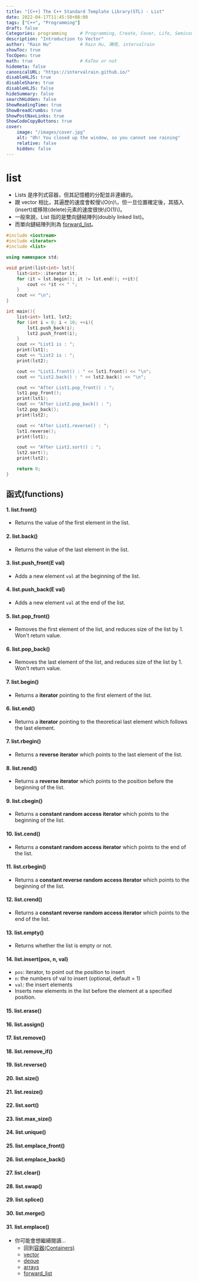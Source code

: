 ```yaml
---
title: "[C++] The C++ Standard Template Library(STL) - List"
date: 2022-04-17T11:45:58+08:00
tags: ["C++", "Programming"]
draft: false
Categories: programming     # Programming, Create, Cover, Life, Semiconductor, Leetcode, Logic Design, Daily, OS, CS50, CA
description: "Introduction to Vector"
author: "Rain Hu"           # Rain Hu, 陣雨, intervalrain
showToc: true
TocOpen: true
math: true                  # KaTex or not
hidemeta: false
canonicalURL: "https://intervalrain.github.io/"
disableHLJS: true
disableShare: true
disableHLJS: false
hideSummary: false
searchHidden: false
ShowReadingTime: true
ShowBreadCrumbs: true
ShowPostNavLinks: true
ShowCodeCopyButtons: true
cover:
    image: "/images/cover.jpg"
    alt: "Oh! You closed up the window, so you cannot see raining"
    relative: false
    hidden: false
---
```


# list
+ Lists 是序列式容器，但其記憶體的分配並非連續的。
+ 跟 vector 相比，其遍歷的速度會較慢\\(O(n)\\，但一旦位置確定後，其插入(insert)或移除(delete)元素的速度很快\\(O(1)\\)。
+ 一般來說，List 指的是雙向鏈結陣列(doubly linked list)。
+ 而單向鏈結陣列則為 [forward_list](https://intervalrain.github.io/posts/c++/stl_forward_list)。

```Cpp
#include <iostream>
#include <iterator>
#include <list>

using namespace std;

void print(list<int> lst){
    list<int>::iterator it;
    for (it = lst.begin(); it != lst.end(); ++it){
        cout << *it << " ";
    }
    cout << "\n";
}

int main(){
    list<int> lst1, lst2;
    for (int i = 0; i < 10; ++i){
        lst1.push_back(i);
        lst2.push_front(i);
    }
    cout << "List1 is : ";
    print(lst1);
    cout << "List2 is : ";
    print(lst2);

    cout << "List1.front() : " << lst1.front() << "\n";
    cout << "List2.back() : " << lst2.back() << "\n";

    cout << "After List1.pop_front() : ";
    lst1.pop_front();
    print(lst1);
    cout << "After List2.pop_back() : ";
    lst2.pop_back();
    print(lst2);

    cout << "After List1.reverse() : ";
    lst1.reverse();
    print(lst1);

    cout << "After List2.sort() : "; 
    lst2.sort();
    print(lst2);

    return 0;
}
```

## 函式(functions)
#### 1. list.front()
+ Returns the value of the first element in the list.
#### 2. list.back()
+ Returns the value of the last element in the list.
#### 3. list.push_front(E val)
+ Adds a new element `val` at the beginning of the list.
#### 4. list.push_back(E val)
+ Adds a new element `val` at the end of the list.
#### 5. list.pop_front()
+ Removes the first element of the list, and reduces size of the list by 1. Won't return value.
#### 6. list.pop_back()
+ Removes the last element of the list, and reduces size of the list by 1. Won't return value.
#### 7. list.begin()
+ Returns a **iterator** pointing to the first element of the list.
#### 6. list.end()
+ Returns a **iterator** pointing to the theoretical last element which follows the last element.
#### 7. list.rbegin()
+ Returns a **reverse iterator** which points to the last element of the list.
#### 8. list.rend()
+ Returns a **reverse iterator** which points to the position before the beginning of the list.
#### 9. list.cbegin()
+ Returns a **constant random access iterator** which points to the beginning of the list.
#### 10. list.cend()
+ Returns a **constant random access iterator** which points to the end of the list.
#### 11. list.crbegin()
+ Returns a **constant reverse random access iterator** which points to the beginning of the list.
#### 12. list.crend()
+ Returns a **constant reverse random access iterator** which points to the end of the list.
#### 13. list.empty()
+ Returns whether the list is empty or not.
#### 14. list.insert(pos, n, val)
+ `pos`: iterator, to point out the position to insert
+ `n`: the numbers of val to insert (optional, default = 1)
+ `val`: the insert elements
+ Inserts new elements in the list before the element at a specified position.
#### 15. list.erase()
#### 16. list.assign()
#### 17. list.remove()
#### 18. list.remove_if()
#### 19. list.reverse()
#### 20. list.size()
#### 21. list.resize()
#### 22. list.sort()
#### 23. list.max_size()
#### 24. list.unique()
#### 25. list.emplace_front()
#### 26. list.emplace_back()
#### 27. list.clear()
#### 28. list.swap()
#### 29. list.splice()
#### 30. list.merge()
#### 31. list.emplace()


+ 你可能會想繼續閱讀…
    + 回到[容器(Containers)](https://intervalrain.github.io/posts/c++/stl_container)
    + [vector](https://intervalrain.github.io/posts/c++/stl_vector)
    + [deque](https://intervalrain.github.io/posts/c++/stl_deque)
    + [arrays](https://intervalrain.github.io/posts/c++/stl_arrays)
    + [forward_list](https://intervalrain.github.io/posts/c++/stl_forward_list)